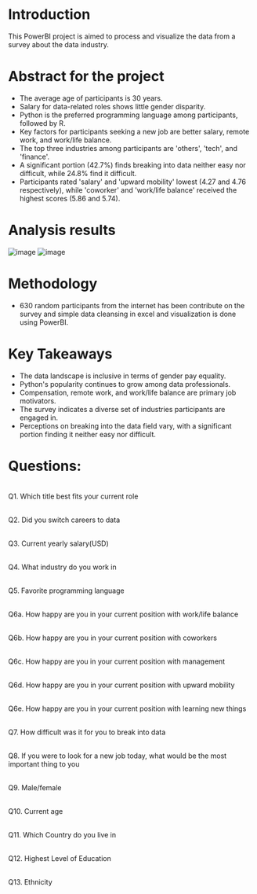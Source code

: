 # Introduction
This PowerBI project is aimed to process and visualize the data from a survey about the data industry. 

# Abstract for the project
- The average age of participants is 30 years.
- Salary for data-related roles shows little gender disparity.
- Python is the preferred programming language among participants, followed by R.
- Key factors for participants seeking a new job are better salary, remote work, and work/life balance.
- The top three industries among participants are 'others', 'tech', and 'finance'.
- A significant portion (42.7%) finds breaking into data neither easy nor difficult, while 24.8% find it difficult.
- Participants rated 'salary' and 'upward mobility' lowest (4.27 and 4.76 respectively), while 'coworker' and 'work/life balance' received the highest scores (5.86 and 5.74).

# Analysis results 
![image](https://github.com/franco05hk/PowerBI/assets/71271948/266d0a77-68ee-46ea-9a65-ed2189472ee3)
![image](https://github.com/franco05hk/PowerBI/assets/71271948/3e425ae8-5116-4278-9fc7-9fe9c5d48781)

# Methodology
- 630 random participants from the internet has been contribute on the survey and simple data cleansing in excel and visualization is done using PowerBI.

# Key Takeaways
- The data landscape is inclusive in terms of gender pay equality.
- Python's popularity continues to grow among data professionals.
- Compensation, remote work, and work/life balance are primary job motivators.
- The survey indicates a diverse set of industries participants are engaged in.
- Perceptions on breaking into the data field vary, with a significant portion finding it neither easy nor difficult.

# Questions:
<br>Q1. Which title best fits your current role

<br>Q2. Did you switch careers to data

<br>Q3. Current yearly salary(USD)

<br>Q4. What industry do you work in

<br>Q5. Favorite programming language

<br>Q6a. How happy are you in your current position with work/life balance

<br>Q6b. How happy are you in your current position with coworkers

<br>Q6c. How happy are you in your current position with management

<br>Q6d. How happy are you in your current position with upward mobility

<br>Q6e. How happy are you in your current position with learning new things

<br>Q7. How difficult was it for you to break into data

<br>Q8. If you were to look for a new job today, what would be the most important thing to you

<br>Q9. Male/female

<br>Q10. Current age

<br>Q11. Which Country do you live in

<br>Q12. Highest Level of Education

<br>Q13. Ethnicity

